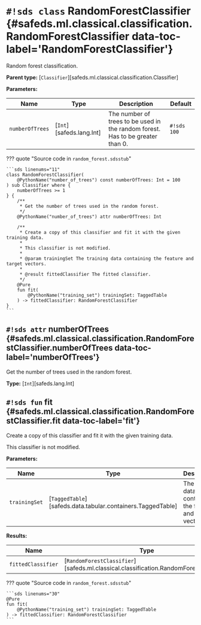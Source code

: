 # `#!sds class` RandomForestClassifier {#safeds.ml.classical.classification.RandomForestClassifier data-toc-label='RandomForestClassifier'}

Random forest classification.

**Parent type:** [`Classifier`][safeds.ml.classical.classification.Classifier]

**Parameters:**

| Name | Type | Description | Default |
|------|------|-------------|---------|
| `numberOfTrees` | [`Int`][safeds.lang.Int] | The number of trees to be used in the random forest. Has to be greater than 0. | `#!sds 100` |

??? quote "Source code in `random_forest.sdsstub`"

    ```sds linenums="11"
    class RandomForestClassifier(
        @PythonName("number_of_trees") const numberOfTrees: Int = 100
    ) sub Classifier where {
        numberOfTrees >= 1
    } {
        /**
         * Get the number of trees used in the random forest.
         */
        @PythonName("number_of_trees") attr numberOfTrees: Int
    
        /**
         * Create a copy of this classifier and fit it with the given training data.
         *
         * This classifier is not modified.
         *
         * @param trainingSet The training data containing the feature and target vectors.
         *
         * @result fittedClassifier The fitted classifier.
         */
        @Pure
        fun fit(
            @PythonName("training_set") trainingSet: TaggedTable
        ) -> fittedClassifier: RandomForestClassifier
    }
    ```

## `#!sds attr` numberOfTrees {#safeds.ml.classical.classification.RandomForestClassifier.numberOfTrees data-toc-label='numberOfTrees'}

Get the number of trees used in the random forest.

**Type:** [`Int`][safeds.lang.Int]

## `#!sds fun` fit {#safeds.ml.classical.classification.RandomForestClassifier.fit data-toc-label='fit'}

Create a copy of this classifier and fit it with the given training data.

This classifier is not modified.

**Parameters:**

| Name | Type | Description | Default |
|------|------|-------------|---------|
| `trainingSet` | [`TaggedTable`][safeds.data.tabular.containers.TaggedTable] | The training data containing the feature and target vectors. | - |

**Results:**

| Name | Type | Description |
|------|------|-------------|
| `fittedClassifier` | [`RandomForestClassifier`][safeds.ml.classical.classification.RandomForestClassifier] | The fitted classifier. |

??? quote "Source code in `random_forest.sdsstub`"

    ```sds linenums="30"
    @Pure
    fun fit(
        @PythonName("training_set") trainingSet: TaggedTable
    ) -> fittedClassifier: RandomForestClassifier
    ```
